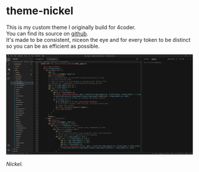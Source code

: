 # theme-nickel

This is my custom theme I originally build for 4coder.  
You can find its source on [github](https://github.com/nickel-dev/theme-nickel).  
It's made to be consistent, niceon the eye and for every token to be distinct so you can be as efficient as possible.    

![screenshot](res/screenshot.png)    

*Nickel.*